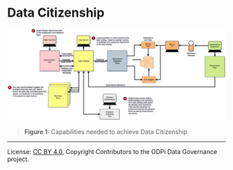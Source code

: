 <!-- SPDX-License-Identifier: CC-BY-4.0 -->
<!-- Copyright Contributors to the ODPi Data Governance project. -->

# Data Citizenship

![Figure 1](governance-maturity-model-Data-Citizenship.png)
> **Figure 1:** Capabilities needed to achieve Data Citizenship


----
License: [CC BY 4.0](https://creativecommons.org/licenses/by/4.0/),
Copyright Contributors to the ODPi Data Governance project.

